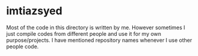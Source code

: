 # imtiazsyed
Most of the code in this directory is written by me. However sometimes I just compile codes from different people and use it for my own purpose/projects. I have mentioned repository names whenever I use other people code.  
